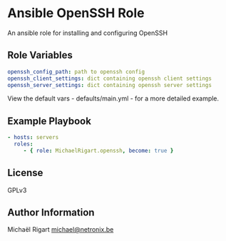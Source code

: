 Ansible OpenSSH Role
=====================

An ansible role for installing and configuring OpenSSH

Role Variables
--------------

```yaml
openssh_config_path: path to openssh config
openssh_client_settings: dict containing openssh client settings
openssh_server_settings: dict containing openssh server settings
```

View the default vars - defaults/main.yml - for a more detailed example.

Example Playbook
-------------------------

```yaml
- hosts: servers
  roles:
     - { role: MichaelRigart.openssh, become: true }
```

License
-------

GPLv3

Author Information
------------------

Michaël Rigart <michael@netronix.be>
